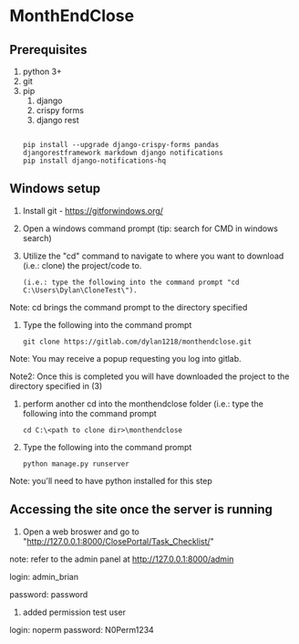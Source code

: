 # MonthEndClose

## Prerequisites
1. python 3+
1. git
1. pip
    1. django
    1. crispy forms
    1. django rest
    ```

    pip install --upgrade django-crispy-forms pandas djangorestframework markdown django notifications
    pip install django-notifications-hq
    ```

## Windows setup
1. Install git - https://gitforwindows.org/

1. Open a windows command prompt (tip: search for CMD in windows search)

1. Utilize the "cd" command to navigate to where you want to download (i.e.: clone) the project/code to. 
    ```
    (i.e.: type the following into the command prompt "cd C:\Users\Dylan\CloneTest\").
    ```

Note: cd brings the command prompt to the directory specified

1. Type the following into the command prompt 
    ```
    git clone https://gitlab.com/dylan1218/monthendclose.git
    ```

Note: You may receive a popup requesting you log into gitlab.

Note2: Once this is completed you will have downloaded the project to the directory specified in (3)

1. perform another cd into the monthendclose folder (i.e.: type the following into the command prompt 
    ```
    cd C:\<path to clone dir>\monthendclose
    ```

1. Type the following into the command prompt 
    ```
    python manage.py runserver
    ```

Note: you'll need to have python installed for this step

## Accessing the site once the server is running

1. Open a web broswer and go to "http://127.0.0.1:8000/ClosePortal/Task_Checklist/"

note: refer to the admin panel at http://127.0.0.1:8000/admin

login: admin_brian

password: password

1. added permission test user 

login: noperm
password: N0Perm1234